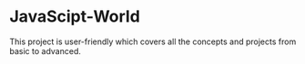 # JavaScipt-World

This project is user-friendly which covers all the concepts and projects from basic to advanced.
